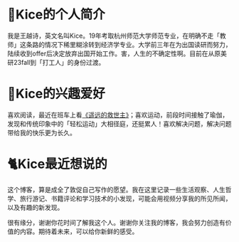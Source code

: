 # 🌷Kice的个人简介

我是王越诗，英文名叫Kice。19年考取杭州师范大学师范专业，在明确不走「教师」这条路的情况下稀里糊涂转到经济学专业。大学前三年在为出国读研而努力，陆续收到offer后决定放弃出国开始工作。害，人生的不确定性啊。目前在从原美研23fall到「打工人」的身份过渡。

# 🦕Kice的兴趣爱好

喜欢阅读，最近在班车上看[《遥远的救世主》](https://book.douban.com/subject/1322455/)；喜欢运动，前段时间接触了瑜伽，发现和传统印象中的「轻松运动」大相径庭，还挺累人！喜欢解决问题，解决问题带给我的快乐更为长久。

# 🐈Kice最近想说的

这个博客，算是成全了敦促自己写作的愿望。我在这里记录一些生活观察、人生哲学、旅行游记、书籍评论和学习技术的小发现，可能会用视频分享我的所见所闻，以及有趣的新发现。

很有缘分，谢谢你花时间了解我这个人。谢谢你关注我的博客，我会努力创造有价值的内容。期待着未来，可以给你新鲜的感受。
